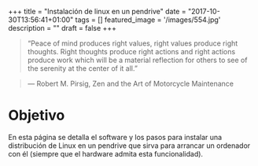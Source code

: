 +++
title = "Instalación de linux en un pendrive"
date = "2017-10-30T13:56:41+01:00"
tags = []
featured_image = '/images/554.jpg'
description = ""
draft = false
+++


> “Peace of mind produces right values, right values produce right thoughts. Right thoughts produce right actions and right actions produce work which will be a material reflection for others to see of the serenity at the center of it all.”

> ― Robert M. Pirsig, Zen and the Art of Motorcycle Maintenance

# Objetivo

En esta página se detalla el software y los pasos para instalar una distribución de Linux en un pendrive que sirva para arrancar un ordenador con él (siempre que el hardware admita esta funcionalidad).



